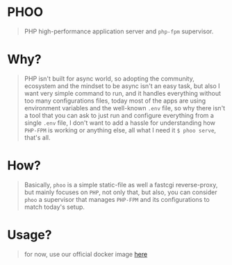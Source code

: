 PHOO
====
> PHP high-performance application server and `php-fpm` supervisor.

Why?
====
> PHP isn't built for async world, so adopting the community, ecosystem and the mindset 
> to be async isn't an easy task,
> but also I want very simple command to run, and it handles everything without too many configurations files,
> today most of the apps are using environment variables and the well-known `.env` file, so why there isn't a tool
> that you can ask to just run and configure everything from a single `.env` file, I don't want to add a hassle for understanding
> how `PHP-FPM` is working or anything else, all what I need it `$ phoo serve`, that's all.

How?
====
> Basically, `phoo` is a simple static-file as well a fastcgi reverse-proxy, but mainly focuses on `PHP`, not only that,
> but also, you can consider `phoo` a supervisor that manages `PHP-FPM` and its configurations to match today's setup.

Usage?
======
> for now, use our official docker image [here](https://github.com/alash3al/phoo/pkgs/container/phoo)